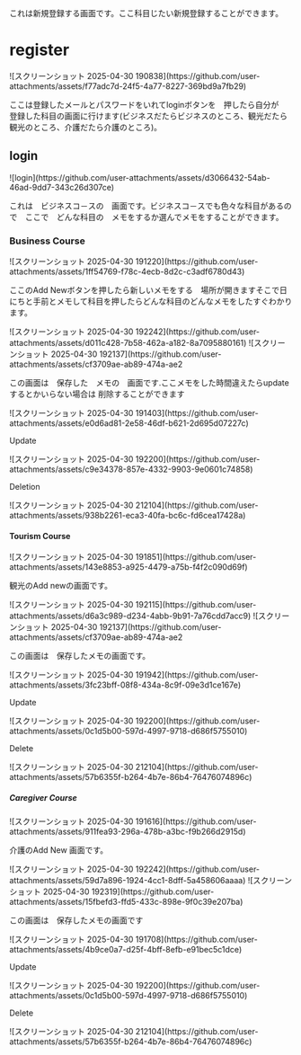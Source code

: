 <p>これは新規登録する画面です。ここ科目じたい新規登録することができます。</p>
<h1>register</h1>
![スクリーンショット 2025-04-30 190838](https://github.com/user-attachments/assets/f77adc7d-24f5-4a77-8227-369bd9a7fb29)

<p>ここは登録したメールとパスワードをいれてloginボタンを　押したら自分が　登録した科目の画面に行けます(ビジネスだたらビジネスのところ、観光だたら観光のところ、介護だたら介護のところ)。</p>
<h2>login</h2>
![login](https://github.com/user-attachments/assets/d3066432-54ab-46ad-9dd7-343c26d307ce)
<P>これは　ビジネスコ－スの　画面です。ビジネスコ－スでも色々な科目があるので　ここで　どんな科目の　メモをするか選んでメモをすることができます。</P>
<h3>Business Course</h3>
![スクリーンショット 2025-04-30 191220](https://github.com/user-attachments/assets/1ff54769-f78c-4ecb-8d2c-c3adf6780d43)
<p>ここのAdd Newボタンを押したら新しいメモをする　場所が開きますそこで日にちと手前とメモして科目を押したらどんな科目のどんなメモをしたすぐわかります。</p>
![スクリーンショット 2025-04-30 192242](https://github.com/user-attachments/assets/d011c428-7b58-462a-a182-8a7095880161)
![スクリーンショット 2025-04-30 192137](https://github.com/user-attachments/assets/cf3709ae-ab89-474a-ae2
<p>この画面は　保存した　メモの　画面です.ここメモをした時間違えたらupdate するとかいらない場合は 削除することができます</p>
![スクリーンショット 2025-04-30 191403](https://github.com/user-attachments/assets/e0d6ad81-2e58-46df-b621-2d695d07227c)
<p>Update</p>
![スクリーンショット 2025-04-30 192200](https://github.com/user-attachments/assets/c9e34378-857e-4332-9903-9e0601c74858)
<p>Deletion</p>
![スクリーンショット 2025-04-30 212104](https://github.com/user-attachments/assets/938b2261-eca3-40fa-bc6c-fd6cea17428a)
<h4>Tourism Course</h4>
![スクリーンショット 2025-04-30 191851](https://github.com/user-attachments/assets/143e8853-a925-4479-a75b-f4f2c090d69f)
<p>観光のAdd newの画面です。</p>
![スクリーンショット 2025-04-30 192115](https://github.com/user-attachments/assets/d6a3c989-d234-4abb-9b91-7a76cdd7acc9)
![スクリーンショット 2025-04-30 192137](https://github.com/user-attachments/assets/cf3709ae-ab89-474a-ae2
<p>この画面は　保存したメモの画面です。</p>
![スクリーンショット 2025-04-30 191942](https://github.com/user-attachments/assets/3fc23bff-08f8-434a-8c9f-09e3d1ce167e)
<p>Update</p>
![スクリーンショット 2025-04-30 192200](https://github.com/user-attachments/assets/0c1d5b00-597d-4997-9718-d686f5755010)
<p>Delete</p>
![スクリーンショット 2025-04-30 212104](https://github.com/user-attachments/assets/57b6355f-b264-4b7e-86b4-76476074896c)
<h5>Caregiver Course</h5>
![スクリーンショット 2025-04-30 191616](https://github.com/user-attachments/assets/911fea93-296a-478b-a3bc-f9b266d2915d)
<p>介護のAdd New 画面です。</p>
![スクリーンショット 2025-04-30 192242](https://github.com/user-attachments/assets/59d7a896-1924-4cc1-8dff-5a458606aaaa)
![スクリーンショット 2025-04-30 192319](https://github.com/user-attachments/assets/15fbefd3-ffd5-433c-898e-9f0c39e207ba)
<p>この画面は　保存したメモの画面です</p>
![スクリーンショット 2025-04-30 191708](https://github.com/user-attachments/assets/4b9ce0a7-d25f-4bff-8efb-e91bec5c1dce)
<p>Update</p>
![スクリーンショット 2025-04-30 192200](https://github.com/user-attachments/assets/0c1d5b00-597d-4997-9718-d686f5755010)
<p>Delete</p>
![スクリーンショット 2025-04-30 212104](https://github.com/user-attachments/assets/57b6355f-b264-4b7e-86b4-76476074896c)

